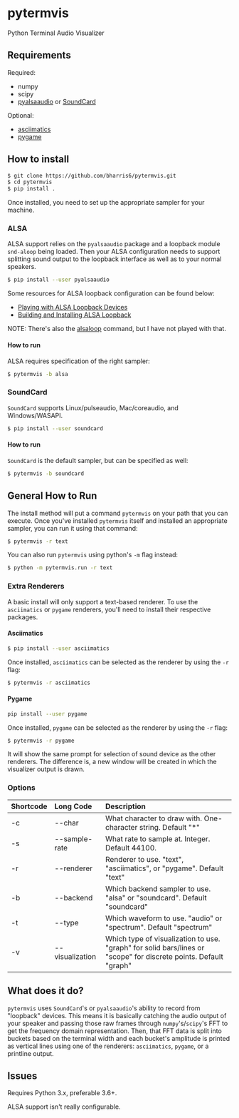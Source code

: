 # pytermvis
Python Terminal Audio Visualizer

## Requirements

Required:

* numpy
* scipy
* [pyalsaaudio](https://github.com/larsimmisch/pyalsaaudio) or [SoundCard](https://github.com/bastibe/SoundCard)


Optional:

* [asciimatics](https://github.com/peterbrittain/asciimatics)
* [pygame](https://www.pygame.org/)


## How to install

```sh
$ git clone https://github.com/bharris6/pytermvis.git
$ cd pytermvis
$ pip install .
```

Once installed, you need to set up the appropriate sampler for your machine.

### ALSA

ALSA support relies on the `pyalsaaudio` package and a loopback module `snd-aloop` being loaded.  Then your ALSA configuration needs to support splitting sound output to the loopback interface as well as to your normal speakers.

```sh
$ pip install --user pyalsaaudio
```

Some resources for ALSA loopback configuration can be found below:

* [Playing with ALSA Loopback Devices](https://sysplay.in/blog/linux/2019/06/playing-with-alsa-loopback-devices/)
* [Building and Installing ALSA Loopback](http://confoundedtech.blogspot.com/2012/08/building-installing-alsa-loopback.html)

NOTE: There's also the [alsaloop](http://manpages.ubuntu.com/manpages/bionic/man1/alsaloop.1.html) command, but I have not played with that.  

#### How to run

ALSA requires specification of the right sampler:

```sh
$ pytermvis -b alsa
```

### SoundCard

`SoundCard` supports Linux/pulseaudio, Mac/coreaudio, and Windows/WASAPI.

```sh
$ pip install --user soundcard
```

#### How to run

`SoundCard` is the default sampler, but can be specified as well:

```sh
$ pytermvis -b soundcard
```

## General How to Run

The install method will put a command `pytermvis` on your path that you can execute.  Once you've installed `pytermvis` itself and installed an appropriate sampler, you can run it using that command:

```sh
$ pytermvis -r text
```

You can also run `pytermvis` using python's `-m` flag instead:

```sh
$ python -m pytermvis.run -r text
```

### Extra Renderers

A basic install will only support a text-based renderer.  To use the `asciimatics` or `pygame` renderers, you'll need to install their respective packages.

#### Asciimatics

```sh
$ pip install --user asciimatics
```

Once installed, `asciimatics` can be selected as the renderer by using the `-r` flag:

```sh
$ pytermvis -r asciimatics
```

#### Pygame

```sh
pip install --user pygame
``` 

Once installed, `pygame` can be selected as the renderer by using the `-r` flag:

```sh
$ pytermvis -r pygame
```

It will show the same prompt for selection of sound device as the other renderers.  The difference is, a new window will be created in which the visualizer output is drawn.  

### Options

| Shortcode | Long Code | Description |
|:----------|:----------|:------------|
| -c        | --char    | What character to draw with.  One-character string. Default "\*" |
| -s        | --sample-rate | What rate to sample at.  Integer.  Default 44100. |
| -r        | --renderer | Renderer to use.  "text", "asciimatics", or "pygame".  Default "text" |
| -b        | --backend | Which backend sampler to use.  "alsa" or "soundcard".  Default "soundcard" |
| -t        | --type | Which waveform to use.  "audio" or "spectrum".  Default "spectrum" |
| -v        | --visualization | Which type of visualization to use.  "graph" for solid bars/lines or "scope" for discrete points.  Default "graph" |

## What does it do?

`pytermvis` uses `SoundCard`'s or `pyalsaaudio`'s ability to record from "loopback" devices.  This means it is basically catching the audio output of your speaker and passing those raw frames through `numpy`'s/`scipy`'s FFT to get the frequency domain representation.  Then, that FFT data is split into buckets based on the terminal width and each bucket's amplitude is printed as vertical lines using one of the renderers: `asciimatics`, `pygame`, or a printline output.

## Issues 

Requires Python 3.x, preferable 3.6+.

ALSA support isn't really configurable.  
